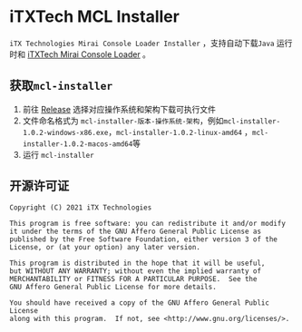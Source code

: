 # iTXTech MCL Installer

`iTX Technologies Mirai Console Loader Installer` ，支持自动下载`Java`
运行时和 [iTXTech Mirai Console Loader](https://github.com/avawuw/mirai-console-loader) 。

## 获取`mcl-installer`

1. 前往 [Release](https://github.com/avawuw/mcl-installer/releases) 选择对应操作系统和架构下载可执行文件
2. 文件命名格式为 `mcl-installer-版本-操作系统-架构`，例如`mcl-installer-1.0.2-windows-x86.exe`，`mcl-installer-1.0.2-linux-amd64`
   ，`mcl-installer-1.0.2-macos-amd64`等
2. 运行 `mcl-installer`


## 开源许可证

    Copyright (C) 2021 iTX Technologies

    This program is free software: you can redistribute it and/or modify
    it under the terms of the GNU Affero General Public License as
    published by the Free Software Foundation, either version 3 of the
    License, or (at your option) any later version.

    This program is distributed in the hope that it will be useful,
    but WITHOUT ANY WARRANTY; without even the implied warranty of
    MERCHANTABILITY or FITNESS FOR A PARTICULAR PURPOSE.  See the
    GNU Affero General Public License for more details.

    You should have received a copy of the GNU Affero General Public License
    along with this program.  If not, see <http://www.gnu.org/licenses/>.
